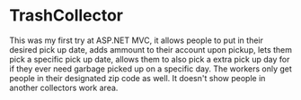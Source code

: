 # TrashCollector

This was my first try at ASP.NET MVC, it allows people to put in their desired pick up date, adds ammount to their account upon pickup, lets them pick a specific pick up date, allows them to also pick a extra pick up day for if they ever need garbage picked up on a specific day. The workers only get people in their designated zip code as well. It doesn't show people in another collectors work area. 

